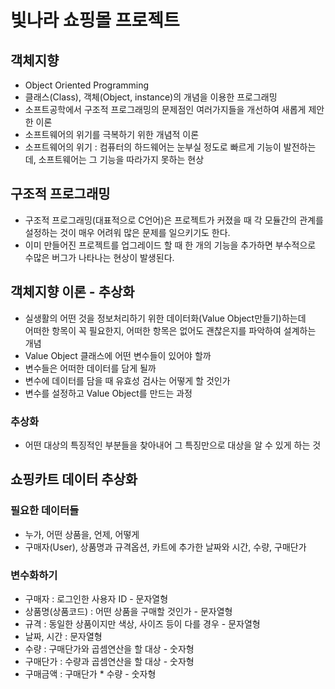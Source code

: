 # 빛나라 쇼핑몰 프로젝트

## 객체지향
* Object Oriented Programming
* 클래스(Class), 객체(Object, instance)의 개념을 이용한 프로그래밍
* 소프트공학에서 구조적 프로그래밍의 문제점인 여러가지들을 개선하여 새롭게 제안한 이론
* 소프트웨어의 위기를 극복하기 위한 개념적 이론
* 소프트웨어의 위기 : 컴퓨터의 하드웨어는 눈부실 정도로 빠르게 기능이 발전하는데, 소프트웨어는 그 기능을 따라가지 못하는 현상

## 구조적 프로그래밍
* 구조적 프로그래밍(대표적으로 C언어)은 프로젝트가 커졌을 때 각 모듈간의 관계를 설정하는 것이 매우 어려워
많은 문제를 일으키기도 한다.
* 이미 만들어진 프로젝트를 업그레이드 할 때 한 개의 기능을 추가하면 부수적으로 수많은 버그가 나타나는 현상이 발생된다.

## 객체지향 이론 - 추상화
* 실생활의 어떤 것을 정보처리하기 위한 데이터화(Value Object만들기)하는데  
어떠한 항목이 꼭 필요한지, 어떠한 항목은 없어도 괜찮은지를 파악하여 설계하는 개념
* Value Object 클래스에 어떤 변수들이 있어야 할까
* 변수들은 어떠한 데이터를 담게 될까
* 변수에 데이터를 담을 때 유효성 검사는 어떻게 할 것인가
* 변수를 설정하고 Value Object를 만드는 과정

### 추상화
* 어떤 대상의 특징적인 부분들을 찾아내어 그 특징만으로 대상을 알 수 있게 하는 것

## 쇼핑카트 데이터 추상화
### 필요한 데이터들
* 누가, 어떤 상품을, 언제, 어떻게
* 구매자(User), 상품명과 규격옵션, 카트에 추가한 날짜와 시간, 수량, 구매단가

### 변수화하기
* 구매자 : 로그인한 사용자 ID - 문자열형
* 상품명(상품코드) : 어떤 상품을 구매할 것인가 - 문자열형
* 규격 : 동일한 상품이지만 색상, 사이즈 등이 다를 경우 - 문자열형
* 날짜, 시간 : 문자열형
* 수량 : 구매단가와 곱셈연산을 할 대상 - 숫자형
* 구매단가 : 수량과 곱셈연산을 할 대상 - 숫자형
* 구매금액 : 구매단가 * 수량 - 숫자형